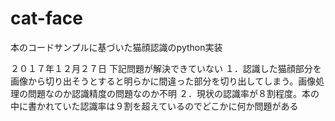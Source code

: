 # cat-face
本のコードサンプルに基づいた猫顔認識のpython実装

２０１７年１２月２７日
下記問題が解決できていない
１．認識した猫顔部分を画像から切り出そうとすると明らかに間違った部分を切り出してしまう。画像処理の問題なのか認識精度の問題なのか不明
２．現状の認識率が８割程度。本の中に書かれていた認識率は９割を超えているのでどこかに何か問題がある
 
